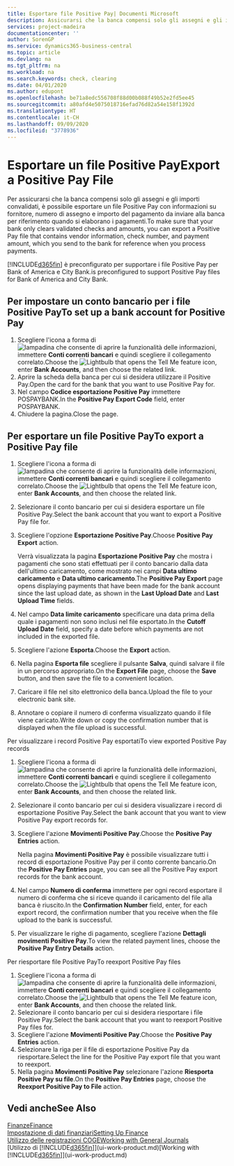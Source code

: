 ```yaml
---
title: Esportare file Positive Pay| Documenti Microsoft
description: Assicurarsi che la banca compensi solo gli assegni e gli importi convalidati tramite l'esportazione di file Positive Pay che contengano informazioni sul fornitore e pagamento.
services: project-madeira
documentationcenter: ''
author: SorenGP
ms.service: dynamics365-business-central
ms.topic: article
ms.devlang: na
ms.tgt_pltfrm: na
ms.workload: na
ms.search.keywords: check, clearing
ms.date: 04/01/2020
ms.author: edupont
ms.openlocfilehash: be71a8edc556708f88d00b088f49b52e2fd5ee45
ms.sourcegitcommit: a80afd4e5075018716efad76d82a54e158f1392d
ms.translationtype: HT
ms.contentlocale: it-CH
ms.lasthandoff: 09/09/2020
ms.locfileid: "3778936"
---
```

# <a name="export-a-positive-pay-file"></a><span data-ttu-id="5a730-103">Esportare un file Positive Pay</span><span class="sxs-lookup"><span data-stu-id="5a730-103">Export a Positive Pay File</span></span>
<span data-ttu-id="5a730-104">Per assicurarsi che la banca compensi solo gli assegni e gli importi convalidati, è possibile esportare un file Positive Pay con informazioni su fornitore, numero di assegno e importo del pagamento da inviare alla banca per riferimento quando si elaborano i pagamenti.</span><span class="sxs-lookup"><span data-stu-id="5a730-104">To make sure that your bank only clears validated checks and amounts, you can export a Positive Pay file that contains vendor information, check number, and payment amount, which you send to the bank for reference when you process payments.</span></span>

[!INCLUDE[d365fin](includes/d365fin_md.md)] <span data-ttu-id="5a730-105">è preconfigurato per supportare i file Positive Pay per Bank of America e City Bank.</span><span class="sxs-lookup"><span data-stu-id="5a730-105">is preconfigured to support Positive Pay files for Bank of America and City Bank.</span></span>

## <a name="to-set-up-a-bank-account-for-positive-pay"></a><span data-ttu-id="5a730-106">Per impostare un conto bancario per i file Positive Pay</span><span class="sxs-lookup"><span data-stu-id="5a730-106">To set up a bank account for Positive Pay</span></span>
1. <span data-ttu-id="5a730-107">Scegliere l'icona a forma di ![lampadina che consente di aprire la funzionalità delle informazioni](media/ui-search/search_small.png "Informazioni sull'operazione che si desidera eseguire"), immettere **Conti correnti bancari** e quindi scegliere il collegamento correlato.</span><span class="sxs-lookup"><span data-stu-id="5a730-107">Choose the ![Lightbulb that opens the Tell Me feature](media/ui-search/search_small.png "Tell me what you want to do") icon, enter **Bank Accounts**, and then choose the related link.</span></span>
2. <span data-ttu-id="5a730-108">Aprire la scheda della banca per cui si desidera utilizzare il Positive Pay.</span><span class="sxs-lookup"><span data-stu-id="5a730-108">Open the card for the bank that you want to use Positive Pay for.</span></span>
3. <span data-ttu-id="5a730-109">Nel campo **Codice esportazione Positive Pay** immettere POSPAYBANK.</span><span class="sxs-lookup"><span data-stu-id="5a730-109">In the **Positive Pay Export Code** field, enter POSPAYBANK.</span></span>
4. <span data-ttu-id="5a730-110">Chiudere la pagina.</span><span class="sxs-lookup"><span data-stu-id="5a730-110">Close the page.</span></span>

## <a name="to-export-a-positive-pay-file"></a><span data-ttu-id="5a730-111">Per esportare un file Positive Pay</span><span class="sxs-lookup"><span data-stu-id="5a730-111">To export a Positive Pay file</span></span>
1. <span data-ttu-id="5a730-112">Scegliere l'icona a forma di ![lampadina che consente di aprire la funzionalità delle informazioni](media/ui-search/search_small.png "Informazioni sull'operazione che si desidera eseguire"), immettere **Conti correnti bancari** e quindi scegliere il collegamento correlato.</span><span class="sxs-lookup"><span data-stu-id="5a730-112">Choose the ![Lightbulb that opens the Tell Me feature](media/ui-search/search_small.png "Tell me what you want to do") icon, enter **Bank Accounts**, and then choose the related link.</span></span>
2. <span data-ttu-id="5a730-113">Selezionare il conto bancario per cui si desidera esportare un file Positive Pay.</span><span class="sxs-lookup"><span data-stu-id="5a730-113">Select the bank account that you want to export a Positive Pay file for.</span></span>
3. <span data-ttu-id="5a730-114">Scegliere l'opzione **Esportazione Positive Pay**.</span><span class="sxs-lookup"><span data-stu-id="5a730-114">Choose **Positive Pay Export** action.</span></span>

    <span data-ttu-id="5a730-115">Verrà visualizzata la pagina **Esportazione Positive Pay** che mostra i pagamenti che sono stati effettuati per il conto bancario dalla data dell'ultimo caricamento, come mostrato nei campi **Data ultimo caricamento** e **Data ultimo caricamento**.</span><span class="sxs-lookup"><span data-stu-id="5a730-115">The **Positive Pay Export** page opens displaying payments that have been made for the bank account since the last upload date, as shown in the **Last Upload Date** and **Last Upload Time** fields.</span></span>
4. <span data-ttu-id="5a730-116">Nel campo **Data limite caricamento** specificare una data prima della quale i pagamenti non sono inclusi nel file esportato.</span><span class="sxs-lookup"><span data-stu-id="5a730-116">In the **Cutoff Upload Date** field, specify a date before which payments are not included in the exported file.</span></span>
5. <span data-ttu-id="5a730-117">Scegliere l'azione **Esporta**.</span><span class="sxs-lookup"><span data-stu-id="5a730-117">Choose the **Export** action.</span></span>
6. <span data-ttu-id="5a730-118">Nella pagina **Esporta file** scegliere il pulsante **Salva**, quindi salvare il file in un percorso appropriato.</span><span class="sxs-lookup"><span data-stu-id="5a730-118">On the **Export File** page, choose the **Save** button, and then save the file to a convenient location.</span></span>
7. <span data-ttu-id="5a730-119">Caricare il file nel sito elettronico della banca.</span><span class="sxs-lookup"><span data-stu-id="5a730-119">Upload the file to your electronic bank site.</span></span>
8. <span data-ttu-id="5a730-120">Annotare o copiare il numero di conferma visualizzato quando il file viene caricato.</span><span class="sxs-lookup"><span data-stu-id="5a730-120">Write down or copy the confirmation number that is displayed when the file upload is successful.</span></span>

<span data-ttu-id="5a730-121">Per visualizzare i record Positive Pay esportati</span><span class="sxs-lookup"><span data-stu-id="5a730-121">To view exported Positive Pay records</span></span>

1. <span data-ttu-id="5a730-122">Scegliere l'icona a forma di ![lampadina che consente di aprire la funzionalità delle informazioni](media/ui-search/search_small.png "Informazioni sull'operazione che si desidera eseguire"), immettere **Conti correnti bancari** e quindi scegliere il collegamento correlato.</span><span class="sxs-lookup"><span data-stu-id="5a730-122">Choose the ![Lightbulb that opens the Tell Me feature](media/ui-search/search_small.png "Tell me what you want to do") icon, enter **Bank Accounts**, and then choose the related link.</span></span>
2. <span data-ttu-id="5a730-123">Selezionare il conto bancario per cui si desidera visualizzare i record di esportazione Positive Pay.</span><span class="sxs-lookup"><span data-stu-id="5a730-123">Select the bank account that you want to view Positive Pay export records for.</span></span>
3. <span data-ttu-id="5a730-124">Scegliere l'azione **Movimenti Positive Pay**.</span><span class="sxs-lookup"><span data-stu-id="5a730-124">Choose the **Positive Pay Entries** action.</span></span>

    <span data-ttu-id="5a730-125">Nella pagina **Movimenti Positive Pay** è possibile visualizzare tutti i record di esportazione Positive Pay per il conto corrente bancario.</span><span class="sxs-lookup"><span data-stu-id="5a730-125">On the **Positive Pay Entries** page, you can see all the Positive Pay export records for the bank account.</span></span>
4. <span data-ttu-id="5a730-126">Nel campo **Numero di conferma** immettere per ogni record esportare il numero di conferma che si riceve quando il caricamento del file alla banca è riuscito.</span><span class="sxs-lookup"><span data-stu-id="5a730-126">In the **Confirmation Number** field, enter, for each export record, the confirmation number that you receive when the file upload to the bank is successful.</span></span>
5. <span data-ttu-id="5a730-127">Per visualizzare le righe di pagamento, scegliere l'azione **Dettagli movimenti Positive Pay**.</span><span class="sxs-lookup"><span data-stu-id="5a730-127">To view the related payment lines, choose the **Positive Pay Entry Details** action.</span></span>

<span data-ttu-id="5a730-128">Per riesportare file Positive Pay</span><span class="sxs-lookup"><span data-stu-id="5a730-128">To reexport Positive Pay files</span></span>

1. <span data-ttu-id="5a730-129">Scegliere l'icona a forma di ![lampadina che consente di aprire la funzionalità delle informazioni](media/ui-search/search_small.png "Informazioni sull'operazione che si desidera eseguire"), immettere **Conti correnti bancari** e quindi scegliere il collegamento correlato.</span><span class="sxs-lookup"><span data-stu-id="5a730-129">Choose the ![Lightbulb that opens the Tell Me feature](media/ui-search/search_small.png "Tell me what you want to do") icon, enter **Bank Accounts**, and then choose the related link.</span></span>
2. <span data-ttu-id="5a730-130">Selezionare il conto bancario per cui si desidera riesportare i file Positive Pay.</span><span class="sxs-lookup"><span data-stu-id="5a730-130">Select the bank account that you want to reexport Positive Pay files for.</span></span>
3. <span data-ttu-id="5a730-131">Scegliere l'azione **Movimenti Positive Pay**.</span><span class="sxs-lookup"><span data-stu-id="5a730-131">Choose the **Positive Pay Entries** action.</span></span>
4. <span data-ttu-id="5a730-132">Selezionare la riga per il file di esportazione Positive Pay da riesportare.</span><span class="sxs-lookup"><span data-stu-id="5a730-132">Select the line for the Positive Pay export file that you want to reexport.</span></span>
5. <span data-ttu-id="5a730-133">Nella pagina **Movimenti Positive Pay** selezionare l'azione **Riesporta Positive Pay su file**.</span><span class="sxs-lookup"><span data-stu-id="5a730-133">On the **Positive Pay Entries** page, choose the **Reexport Positive Pay to File** action.</span></span>

## <a name="see-also"></a><span data-ttu-id="5a730-134">Vedi anche</span><span class="sxs-lookup"><span data-stu-id="5a730-134">See Also</span></span>
[<span data-ttu-id="5a730-135">Finanze</span><span class="sxs-lookup"><span data-stu-id="5a730-135">Finance</span></span>](finance.md)  
[<span data-ttu-id="5a730-136">Impostazione di dati finanziari</span><span class="sxs-lookup"><span data-stu-id="5a730-136">Setting Up Finance</span></span>](finance-setup-finance.md)  
[<span data-ttu-id="5a730-137">Utilizzo delle registrazioni COGE</span><span class="sxs-lookup"><span data-stu-id="5a730-137">Working with General Journals</span></span>](ui-work-general-journals.md)  
<span data-ttu-id="5a730-138">[Utilizzo di [!INCLUDE[d365fin](includes/d365fin_md.md)]](ui-work-product.md)</span><span class="sxs-lookup"><span data-stu-id="5a730-138">[Working with [!INCLUDE[d365fin](includes/d365fin_md.md)]](ui-work-product.md)</span></span>
